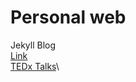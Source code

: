# Personal web 
Jekyll Blog\
[Link](https://ava517.github.io/Test.html)\
[TEDx Talks](https://www.ted.com/profiles/3699807/translator)\
